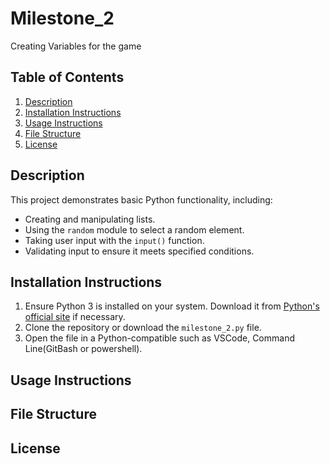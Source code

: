 # Milestone_2

Creating Variables for the game

## Table of Contents
1. [Description](#description)
2. [Installation Instructions](#installation-instructions)
3. [Usage Instructions](#usage-instructions)
4. [File Structure](#file-structure)
5. [License](#license)

## Description
This project demonstrates basic Python functionality, including:
- Creating and manipulating lists.
- Using the `random` module to select a random element.
- Taking user input with the `input()` function.
- Validating input to ensure it meets specified conditions.

## Installation Instructions
1. Ensure Python 3 is installed on your system. Download it from [Python's official site](https://www.python.org/) if necessary.
2. Clone the repository or download the `milestone_2.py` file.
3. Open the file in a Python-compatible such as VSCode, Command Line(GitBash or powershell).

## Usage Instructions
## File Structure
## License
